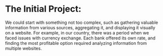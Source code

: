 # The Initial Project:

We could start with something not too complex, such as gathering valuable information from various sources, aggregating it, and displaying it visually on a website. For example, in our country, there was a period when we faced issues with currency exchange. Each bank offered its own rate, and finding the most profitable option required analyzing information from multiple websites.